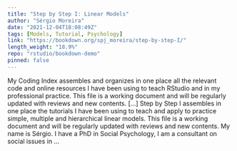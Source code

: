 ```yaml
---
title: "Step by Step I: Linear Models"
author: "Sérgio Moreira"
date: "2021-12-04T18:08:49Z"
tags: [Models, Tutorial, Psychology]
link: "https://bookdown.org/spj_moreira/step-by-step-I/"
length_weight: "18.9%"
repo: "rstudio/bookdown-demo"
pinned: false
---
```


My Coding Index assembles and organizes in one place all the relevant code and online resources I have been using to teach RStudio and in my professional practice. This file is a working document and will be regularly updated with reviews and new contents. [...] Step by Step I assembles in one place the tutorials I have been using to teach and apply to practice simple, multiple and hierarchical linear models. This file is a working document and will be regularly updated with reviews and new contents. My name is Sérgio. I have a PhD in Social Psychology, I am a consultant on social issues in ...
